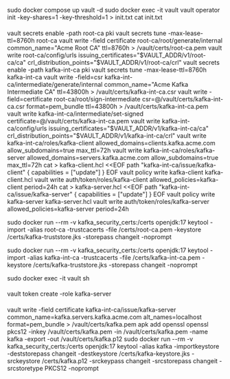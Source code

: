 sudo docker compose up vault -d
sudo docker exec -it vault vault operator init -key-shares=1 -key-threshold=1 > init.txt
cat init.txt
####
vault secrets enable -path root-ca pki
vault secrets tune -max-lease-ttl=8760h root-ca
vault write -field certificate root-ca/root/generate/internal common_name="Acme Root CA" ttl=8760h > /vault/certs/root-ca.pem
vault write root-ca/config/urls issuing_certificates="$VAULT_ADDR/v1/root-ca/ca" crl_distribution_points="$VAULT_ADDR/v1/root-ca/crl"
vault secrets enable -path kafka-int-ca pki
vault secrets tune -max-lease-ttl=8760h kafka-int-ca
vault write -field=csr kafka-int-ca/intermediate/generate/internal common_name="Acme Kafka Intermediate CA" ttl=43800h > /vault/certs/kafka-int-ca.csr
vault write -field=certificate root-ca/root/sign-intermediate csr=@/vault/certs/kafka-int-ca.csr format=pem_bundle ttl=43800h > /vault/certs/kafka-int-ca.pem
vault write kafka-int-ca/intermediate/set-signed certificate=@/vault/certs/kafka-int-ca.pem
vault write kafka-int-ca/config/urls issuing_certificates="$VAULT_ADDR/v1/kafka-int-ca/ca" crl_distribution_points="$VAULT_ADDR/v1/kafka-int-ca/crl"
vault write kafka-int-ca/roles/kafka-client allowed_domains=clients.kafka.acme.com allow_subdomains=true max_ttl=72h
vault write kafka-int-ca/roles/kafka-server allowed_domains=servers.kafka.acme.com allow_subdomains=true max_ttl=72h
cat > kafka-client.hcl <<EOF
path "kafka-int-ca/issue/kafka-client" {
  capabilities = ["update"]
}
EOF
vault policy write kafka-client kafka-client.hcl
vault write auth/token/roles/kafka-client allowed_policies=kafka-client period=24h
cat > kafka-server.hcl <<EOF
path "kafka-int-ca/issue/kafka-server" {
  capabilities = ["update"]
}
EOF
vault policy write kafka-server kafka-server.hcl
vault write auth/token/roles/kafka-server allowed_policies=kafka-server period=24h


sudo docker run --rm -v kafka_security_certs:/certs openjdk:17 keytool -import -alias root-ca -trustcacerts -file /certs/root-ca.pem -keystore /certs/kafka-truststore.jks     -storepass changeit -noprompt

sudo docker run --rm -v kafka_security_certs:/certs openjdk:17 keytool -import -alias kafka-int-ca -trustcacerts -file /certs/kafka-int-ca.pem -keystore /certs/kafka-truststore.jks -storepass changeit -noprompt


sudo docker exec -it vault sh
####
vault token create -role kafka-server
####
vault write -field certificate kafka-int-ca/issue/kafka-server common_name=kafka.servers.kafka.acme.com alt_names=localhost format=pem_bundle > /vault/certs/kafka.pem
apk add openssl
openssl pkcs12 -inkey /vault/certs/kafka.pem -in /vault/certs/kafka.pem -name kafka -export -out /vault/certs/kafka.p12
sudo docker run --rm -v kafka_security_certs:/certs openjdk:17 keytool -alias kafka -importkeystore -deststorepass changeit -destkeystore /certs/kafka-keystore.jks -srckeystore /certs/kafka.p12 -srckeypass changeit -srcstorepass changeit -srcstoretype PKCS12 -noprompt